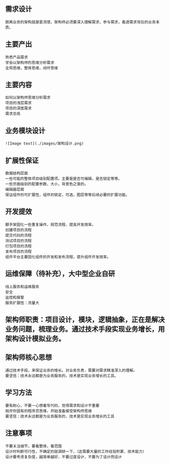 ## 需求设计

    脱离业务的架构就是耍流氓，架构师必须要深入理解需求，参与需求，看透需求背后的业务本质。

## 主要产出
    熟悉产品需求
    学会以架构师的思维分析需求
    全局思维，整体思维，闭环思维

## 主要内容
    
    如何以架构师思维分析需求
    项目的浅层需求
    项目的深度需求
    需求总揽

## 业务模块设计
    ![Image text](./images/架构设计.png)

## 扩展性保证

    数据结构层面
    一些可能的整体项目级别配置项。主要是是否可编辑，是否锁定等等。
    一些页面级别的配置参数，大小，背景色之类的。
    编辑器层面
    保证组件的可扩展性，组件的锁定，可选，图层等等后续必要的扩展功能。

## 开发提效

    脚手架固化一些重复操作，规范流程，提高开发效率。
    创建项目的流程
    提交代码的流程
    测试项目的流程
    打包项目的流程
    发布项目的流程
    组件平台主要固化组件的开发和发布流程，提升组件开发效率。

## 运维保障（待补充），大中型企业自研

    线上服务和运维服务
    安全
    监控和报警
    服务扩展性：流量大

##  架构师职责：项目设计，模块，逻辑抽象，正在是解决业务问题，梳理业务。通过技术手段实现业务增长，用架构设计模拟业务。

## 架构师核心思想

    通过技术手段，来保证业务的增长。对业务负责，需要对需求精准深入的理解。
    要坚信：技术永远都是为业务服务的，技术是实现业务增长的工具。


## 学习方法

    要有耐心，不要一心想着写代码，觉得需求和设计不重要
    抛开你固有的程序员思维，开始准备接受架构师思维
    要坚信：技术永远都是为业务服务的，技术是实现业务增长的工具

## 注意事项
    不要关注细节，要看整体，看范围
    设计时判断可行性，不确定的就调研一下，（这需要大量的工作经验积累，技术能力）
    设计要考虑复杂度，越简单越好，不要过度设计，不要为了设计而设计

